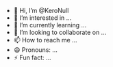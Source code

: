 - 👋 Hi, I’m @KeroNull
- 👀 I’m interested in ...
- 🌱 I’m currently learning ...
- 💞️ I’m looking to collaborate on ...
- 📫 How to reach me ...
- 😄 Pronouns: ...
- ⚡ Fun fact: ...

<!---
KeroNull/KeroNull is a ✨ special ✨ repository because its `README.md` (this file) appears on your GitHub profile.
You can click the Preview link to take a look at your changes.
--->
